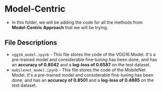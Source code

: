 # Model-Centric
- In this folder, we will be adding the code for all the methods from **Model-Centric Approach** that we will be trying.

## File Descriptions
- `vgg16_model.ipynb` - This file stores the code of the VGG16 Model. It's a pre-trained model and considerable fine-tuning has been done, and has an **accuracy of 0.8042** and a **log-loss of 0.6587** on the test dataset.
- `mobilenet_model.ipynb` - This file stores the code of the MobileNet Model. It's a pre-trained model and considerable fine-tuning has been done, and has an **accuracy of 0.8501** and a **log-loss of 0.4885** on the test dataset.
